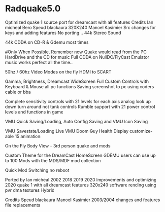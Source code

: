 # Radquake5.0
Optimized quake 1 source port for dreamcast with all features Credits Ian micheal Bero Speud blackaura  320X240
Manoel Kasimier Src changes for keys and adding features No porting ..
44k Stereo Sound

44k CDDA on CD-R & Gdemu most times

#Only When Possible, Remember now Quake would read from the PC HardDrive and the CD for music Full CDDA on NullDC/FlyCast Emulator music works perfect all the time..

50hz / 60hz Video Modes on the fly HDMI to SCART

Gamma, Brightness, Dreamcast WideScreen Full Custom Controls with Keyboard & Mouse all pc functions Saving screenshot to pc using coders cable or bba

Complete sensitivity controls with 21 levels for each axis analog look up down turn around not tank controls Rumble support with 21 power control levels and functions in game

VMU Quick Saving/Loading, Auto Config Saving and VMU Icon Saving

VMU Savestate/Loading Live VMU Doom Guy Health Display customize-able 15 animation

On the Fly Body View - 3rd person quake and mods

Custom Theme for the DreamCast HomeScreen GDEMU users can use up to 100 Mods with the MDS/MDF mod collection

Quick Mod Switching no reboot

Ported by Ian micheal 2002 2018 2019 2020 Improvements and optimizing 2020 quake 1 with all dreamcast features 320x240 software rending using pvr dma textures Hybrid

Credits Speud blackaura Manoel Kasimier 2003/2004 changes and features file replacements
